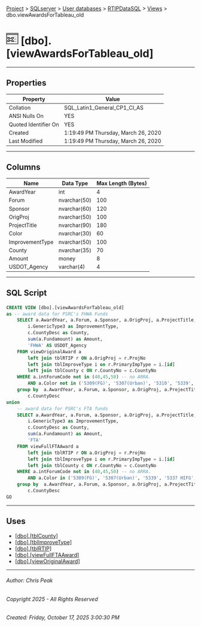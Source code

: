 #### 

[Project](../../../../index.md) > [SQLserver](../../../index.md) > [User databases](../../index.md) > [RTIPDataSQL](../index.md) > [Views](Views.md) > dbo.viewAwardsForTableau_old

# ![Views](../../../../Images/View32.png) [dbo].[viewAwardsForTableau_old]

---

## <a name="#properties"></a>Properties

| Property | Value |
|---|---|
| Collation | SQL_Latin1_General_CP1_CI_AS |
| ANSI Nulls On | YES |
| Quoted Identifier On | YES |
| Created | 1:19:49 PM Thursday, March 26, 2020 |
| Last Modified | 1:19:49 PM Thursday, March 26, 2020 |


---

## <a name="#columns"></a>Columns

| Name | Data Type | Max Length (Bytes) |
|---|---|---|
| AwardYear | int | 4 |
| Forum | nvarchar(50) | 100 |
| Sponsor | nvarchar(60) | 120 |
| OrigProj | nvarchar(50) | 100 |
| ProjectTitle | nvarchar(90) | 180 |
| Color | nvarchar(30) | 60 |
| ImprovementType | nvarchar(50) | 100 |
| County | nvarchar(35) | 70 |
| Amount | money | 8 |
| USDOT_Agency | varchar(4) | 4 |


---

## <a name="#sqlscript"></a>SQL Script

```sql
CREATE VIEW [dbo].[viewAwardsForTableau_old]
as -- award data for PSRC's FHWA Funds
	SELECT a.AwardYear, a.Forum, a.Sponsor, a.OrigProj, a.ProjectTitle, a.Color,
		i.GenericType3 as ImprovementType, 
		c.CountyDesc as County,
		sum(a.Fundamount) as Amount,
		'FHWA' AS USDOT_Agency
	FROM viewOriginalAward a
		left join tblRTIP r ON a.OrigProj = r.ProjNo
		left join tblImproveType i on r.PrimaryImpType = i.[id]
		left join tblCounty c ON r.CountyNo = c.CountyNo
	WHERE a.intForumCode not in (40,45,50) -- no ARRA.  
		AND a.Color not in ('5309(FG)', '5307(Urban)', '5310', '5339', '5337 HIFG', '5337 HIMB')
	group by  a.AwardYear, a.Forum, a.Sponsor, a.OrigProj, a.ProjectTitle, a.Color,i.GenericType3,
		c.CountyDesc
union
	-- award data for PSRC's FTA funds
	SELECT a.AwardYear, a.Forum, a.Sponsor, a.OrigProj, a.ProjectTitle, a.Color,
		i.GenericType3 as ImprovementType, 
		c.CountyDesc as County,
		sum(a.Fundamount) as Amount,
		'FTA'
	FROM viewFullFTAAward a
		left join tblRTIP r ON a.OrigProj = r.ProjNo
		left join tblImproveType i on r.PrimaryImpType = i.[id]
		left join tblCounty c ON r.CountyNo = c.CountyNo
	WHERE a.intForumCode not in (40,45,50) -- no ARRA.  
		AND a.Color in ('5309(FG)', '5307(Urban)', '5339', '5337 HIFG', '5337 HIMB')
	group by  a.AwardYear, a.Forum, a.Sponsor, a.OrigProj, a.ProjectTitle, a.Color,i.GenericType3,
		c.CountyDesc
GO

```


---

## <a name="#uses"></a>Uses

* [[dbo].[tblCounty]](../Tables/dbo_tblCounty.md)
* [[dbo].[tblImproveType]](../Tables/dbo_tblImproveType.md)
* [[dbo].[tblRTIP]](../Tables/dbo_tblRTIP.md)
* [[dbo].[viewFullFTAAward]](dbo_viewFullFTAAward.md)
* [[dbo].[viewOriginalAward]](dbo_viewOriginalAward.md)


---

###### Author:  Chris Peak

###### Copyright 2025 - All Rights Reserved

###### Created: Friday, October 17, 2025 3:00:30 PM

